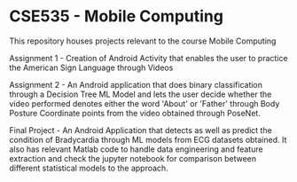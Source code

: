 # CSE535 - Mobile Computing
This repository houses projects relevant to the course Mobile Computing

Assignment 1 - Creation of Android Activity that enables the user to practice the American Sign Language through Videos

Assignment 2 - An Android application that does binary classification through a Decision Tree ML Model and lets the user decide whether the video performed denotes either the word 'About' or 'Father' through Body Posture Coordinate points from the video obtained through PoseNet.

Final Project - An Android Application that detects as well as predict the condition of Bradycardia through ML models from ECG datasets obtained. It also has relevant Matlab code to handle data engineering and feature extraction and check the jupyter notebook for comparison between different statistical models to the approach.
